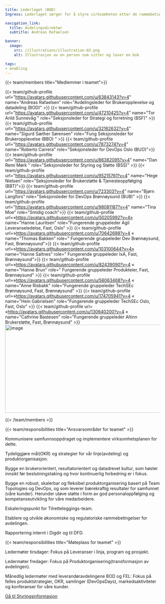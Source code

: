 ```yaml
---
title: Lederlaget (BOD)
Ingress: Lederlaget sørger for å styre virksomheten etter de rammebetingelsene og strategiene som gjelder for vårt samfunnsoppdrag. Det omfatter også ansvaret for å bidra til å identifisere hvilke endringer, omstillinger og justeringer vi må gjøre for at organisasjonen skal fungere best mulig og være bærekraftig over tid. I tillegg bidrar lederlaget til å sette disse endringene ut i livet og følger opp at de fungerer som planlagt.

navigation_link:
  title: Avdelingsdirektør
  subtitle: Andreas Rafaelsen

banner:
  image:
    src: /illustrations/illustration-03.png
    alt: Illustrasjon av en person som sitter og leser en bok

tags:
- enabling
---
```


{{< team/members title="Medlemmer i teamet">}}

{{< team/github-profile url="https://avatars.githubusercontent.com/u/63843143?v=4" name="Andreas Rafaelsen" role="Avdelingsleder for Brukeropplevelse og datadeling (BOD)" >}}
{{< team/github-profile url="https://avatars.githubusercontent.com/u/47210425?v=4" name="Tor Arild Sunnevåg " role="Seksjonsleder for Strategi og forretning (BSF)" >}}
{{< team/github-profile url="https://avatars.githubusercontent.com/u/32162632?v=4" name="Sigurd Sæther Sørensen" role="Fung Seksjonsleder for Brukeropplevelse (BBO) " >}}
{{< team/github-profile url="https://avatars.githubusercontent.com/u/7873274?v=4" name="Roberto Carrera" role="Seksjonsleder for DevOps Oslo (BUO)">}}
{{< team/github-profile url="https://avatars.githubusercontent.com/u/86382095?v=4" name="Dan Remi Mørk " role="Seksjonsleder for Styring og Støtte (BSS)" >}}
{{< team/github-profile url="https://avatars.githubusercontent.com/u/95215761?v=4" name="Hege Nielsen" role="Seksjonsleder for Brukerstøtte & Tjenesteoppfølging (BBT)">}}
{{< team/github-profile url="https://avatars.githubusercontent.com/u/723303?v=4" name="Bjørn Langfors" role="Seksjonsleder for DevOps Brønnøysund (BUB)" >}}
{{< team/github-profile url="https://avatars.githubusercontent.com/u/98081187?v=4" name="Tina Moe" role="Smidig coach">}}
{{< team/github-profile url=»https://avatars.githubusercontent.com/u/50205992?v=4» name="Hanne Lauritsen" role="Fungerende gruppeleder Agil Leveranseledelse,  Fast,  Oslo" >}}
{{< team/github-profile url=»https://avatars.githubusercontent.com/u/70642698?v=4 « name="Thomas Bakken" role=" Fungerende gruppeleder Dev Brønnøysund, Fast, Brønnøysund">}}
{{< team/github-profile url=»https://avatars.githubusercontent.com/u/103100644?v=4»  name="Hanne Saltnes" role=" Fungerende gruppeleder IxA, Fast, Brønnøysund">}}
{{< team/github-profile url=»https://avatars.githubusercontent.com/u/82439090?v=4 « name="Hanne Brun" role=" Fungerende gruppeleder Produkteier, Fast, Brønnøysund" >}}
{{< team/github-profile url=»https://avatars.githubusercontent.com/u/56063468?v=4 « name="Anne Risbakk" role="Fungerende gruppeleder TechSEc Brønnøysund, Fast, Brønnøysund" >}}
{{< team/github-profile url=»https://avatars.githubusercontent.com/u/174705941?v=4 « name="Hein Gabrielsen" role="Fungerende gruppeleder TechSEc Oslo, Fast, Oslo" >}}
{{< team/github-profile url= «https://avatars.githubusercontent.com/u/130640200?v=4 « name="Cathrine Bastesen" role="Fungerende gruppeleder Altinn Brukerstøtte, Fast, Brønnøysund" >}}
<img width="627" height="286" alt="image" src="https://github.com/user-attachments/assets/9fd0092c-6a8d-4044-84ff-13fc5b02b323" />

{{< /team/members >}}

{{< team/responsibilities title="Ansvarsområder for teamet" >}}

Kommunisere samfunnsoppdraget og implementere virksomhetsplanen for dette.

Tydeliggjøre mål(OKR) og strategier for vår linje(avdeling) og produktorganisasjon.

Bygge en brukerorientert, resultatorientert og datadrevet kultur, som høster innsikt før beslutningstaking og hvor kontinuerlig forbedring er i fokus. 

Bygge en robust, skalerbar og fleksibel produktorganisering basert på Team Topologies og DevOps, og som leverer bærekraftig resultater for samfunnet (våre kunder). Herunder utøve støtte i form av god personaloppfølging og kompetanseutvikling for våre medarbeidere.

Eskaleringspunkt for Tilretteleggings-team.

Etablere og utvikle økonomiske og regulatoriske rammebetingelser for avdelingen.

Rapportering internt i Digdir og til DFD.

{{< team/responsibilities title="Møteplass for teamet" >}}

Ledermøter tirsdager: Fokus på Leveranser i linja, program og prosjekt.

Ledermøter fredager: Fokus på Produktorganisering(transformasjon av avdelingen).

Månedlig ledermøter med leverandøravdelingene BOD og FEL: Fokus på felles produktstrategier, OKR, samlinger (DevOpsDays), markedsaktiviteter og konferanser for våre kunder.

[Gå til Styringsinformasjon](/brukeropplevelse-og-datadeling/styringsinformasjon/)

